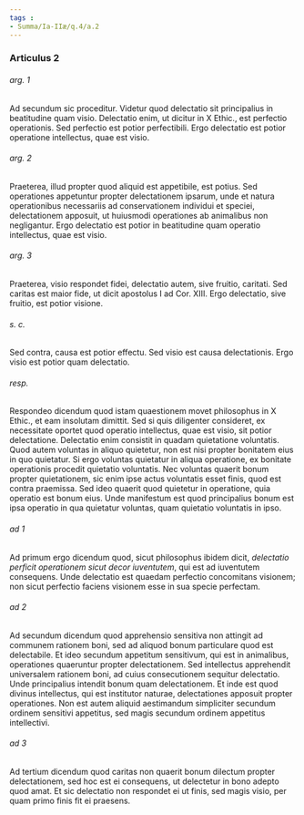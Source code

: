 ```yaml
---
tags : 
- Summa/Ia-IIæ/q.4/a.2
---
```


### Articulus 2

###### arg. 1
Ad secundum sic proceditur. Videtur quod delectatio sit principalius in beatitudine quam visio. Delectatio enim, ut dicitur in X Ethic., est perfectio operationis. Sed perfectio est potior perfectibili. Ergo delectatio est potior operatione intellectus, quae est visio.

###### arg. 2
Praeterea, illud propter quod aliquid est appetibile, est potius. Sed operationes appetuntur propter delectationem ipsarum, unde et natura operationibus necessariis ad conservationem individui et speciei, delectationem apposuit, ut huiusmodi operationes ab animalibus non negligantur. Ergo delectatio est potior in beatitudine quam operatio intellectus, quae est visio.

###### arg. 3
Praeterea, visio respondet fidei, delectatio autem, sive fruitio, caritati. Sed caritas est maior fide, ut dicit apostolus I ad Cor. XIII. Ergo delectatio, sive fruitio, est potior visione.

###### s. c.
Sed contra, causa est potior effectu. Sed visio est causa delectationis. Ergo visio est potior quam delectatio.

###### resp.
Respondeo dicendum quod istam quaestionem movet philosophus in X Ethic., et eam insolutam dimittit. Sed si quis diligenter consideret, ex necessitate oportet quod operatio intellectus, quae est visio, sit potior delectatione. Delectatio enim consistit in quadam quietatione voluntatis. Quod autem voluntas in aliquo quietetur, non est nisi propter bonitatem eius in quo quietatur. Si ergo voluntas quietatur in aliqua operatione, ex bonitate operationis procedit quietatio voluntatis. Nec voluntas quaerit bonum propter quietationem, sic enim ipse actus voluntatis esset finis, quod est contra praemissa. Sed ideo quaerit quod quietetur in operatione, quia operatio est bonum eius. Unde manifestum est quod principalius bonum est ipsa operatio in qua quietatur voluntas, quam quietatio voluntatis in ipso.

###### ad 1
Ad primum ergo dicendum quod, sicut philosophus ibidem dicit, *delectatio perficit operationem sicut decor iuventutem*, qui est ad iuventutem consequens. Unde delectatio est quaedam perfectio concomitans visionem; non sicut perfectio faciens visionem esse in sua specie perfectam.

###### ad 2
Ad secundum dicendum quod apprehensio sensitiva non attingit ad communem rationem boni, sed ad aliquod bonum particulare quod est delectabile. Et ideo secundum appetitum sensitivum, qui est in animalibus, operationes quaeruntur propter delectationem. Sed intellectus apprehendit universalem rationem boni, ad cuius consecutionem sequitur delectatio. Unde principalius intendit bonum quam delectationem. Et inde est quod divinus intellectus, qui est institutor naturae, delectationes apposuit propter operationes. Non est autem aliquid aestimandum simpliciter secundum ordinem sensitivi appetitus, sed magis secundum ordinem appetitus intellectivi.

###### ad 3
Ad tertium dicendum quod caritas non quaerit bonum dilectum propter delectationem, sed hoc est ei consequens, ut delectetur in bono adepto quod amat. Et sic delectatio non respondet ei ut finis, sed magis visio, per quam primo finis fit ei praesens.

